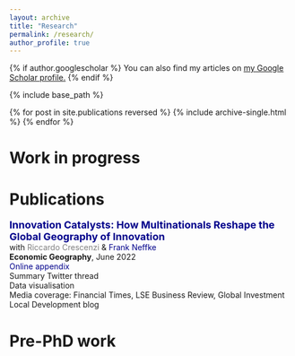 ```yaml
---
layout: archive
title: "Research"
permalink: /research/
author_profile: true
---
```


{% if author.googlescholar %}
  You can also find my articles on <u><a href="{{author.googlescholar}}">my Google Scholar profile</a>.</u>
{% endif %}

{% include base_path %}

{% for post in site.publications reversed %}
  {% include archive-single.html %}
{% endfor %}

# Work in progress

# Publications

<a href="https://arnauddyevre.github.io/files/CDN.pdf" style="color:DarkBlue; text-decoration:none;"> <b> <font size="4">Innovation Catalysts: How Multinationals Reshape the Global Geography of Innovation</font> </b> </a>
<br>
with <a href="https://personal.lse.ac.uk/crescenz/" style="color:gray; text-decoration:none;">Riccardo Crescenzi</a> & <a href="http://www.frankneffke.com" style="color:DarkBlue; text-decoration:none;">Frank Neffke</a> <br>
**Economic Geography**, June 2022 <br>
<a href="https://arnauddyevre.github.io/files/CDN_appendix.pdf" style="color:DarkBlue; text-decoration:none;">Online appendix</a> <br>
Summary Twitter thread <br>
Data visualisation <br>
Media coverage: Financial Times, LSE Business Review, Global Investment Local Development blog

# Pre-PhD work



